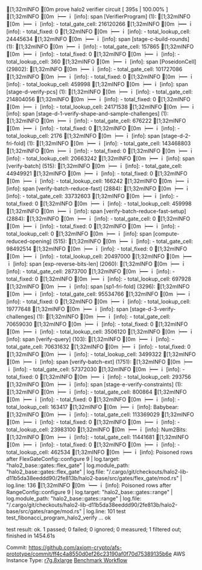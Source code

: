 [1;32mINFO    [0m prove halo2 verifier circuit [ 395s | 100.00% ]
[1;32mINFO    [0m ┝━ ｉ [info]: span [VerifierProgram] (1):
[1;32mINFO    [0m ┝━ ｉ [info]:   - total_gate_cell: 216120266
[1;32mINFO    [0m ┝━ ｉ [info]:   - total_fixed: 0
[1;32mINFO    [0m ┝━ ｉ [info]:   - total_lookup_cell: 24445634
[1;32mINFO    [0m ┝━ ｉ [info]: span [stage-c-build-rounds] (1):
[1;32mINFO    [0m ┝━ ｉ [info]:   - total_gate_cell: 157865
[1;32mINFO    [0m ┝━ ｉ [info]:   - total_fixed: 0
[1;32mINFO    [0m ┝━ ｉ [info]:   - total_lookup_cell: 360
[1;32mINFO    [0m ┝━ ｉ [info]: span [PoseidonCell] (29802):
[1;32mINFO    [0m ┝━ ｉ [info]:   - total_gate_cell: 101727086
[1;32mINFO    [0m ┝━ ｉ [info]:   - total_fixed: 0
[1;32mINFO    [0m ┝━ ｉ [info]:   - total_lookup_cell: 459998
[1;32mINFO    [0m ┝━ ｉ [info]: span [stage-d-verify-pcs] (1):
[1;32mINFO    [0m ┝━ ｉ [info]:   - total_gate_cell: 214804056
[1;32mINFO    [0m ┝━ ｉ [info]:   - total_fixed: 0
[1;32mINFO    [0m ┝━ ｉ [info]:   - total_lookup_cell: 24171538
[1;32mINFO    [0m ┝━ ｉ [info]: span [stage-d-1-verify-shape-and-sample-challenges] (1):
[1;32mINFO    [0m ┝━ ｉ [info]:   - total_gate_cell: 676222
[1;32mINFO    [0m ┝━ ｉ [info]:   - total_fixed: 0
[1;32mINFO    [0m ┝━ ｉ [info]:   - total_lookup_cell: 2176
[1;32mINFO    [0m ┝━ ｉ [info]: span [stage-d-2-fri-fold] (1):
[1;32mINFO    [0m ┝━ ｉ [info]:   - total_gate_cell: 143468803
[1;32mINFO    [0m ┝━ ｉ [info]:   - total_fixed: 0
[1;32mINFO    [0m ┝━ ｉ [info]:   - total_lookup_cell: 20663242
[1;32mINFO    [0m ┝━ ｉ [info]: span [verify-batch] (515):
[1;32mINFO    [0m ┝━ ｉ [info]:   - total_gate_cell: 44949921
[1;32mINFO    [0m ┝━ ｉ [info]:   - total_fixed: 0
[1;32mINFO    [0m ┝━ ｉ [info]:   - total_lookup_cell: 166242
[1;32mINFO    [0m ┝━ ｉ [info]: span [verify-batch-reduce-fast] (2884):
[1;32mINFO    [0m ┝━ ｉ [info]:   - total_gate_cell: 33732603
[1;32mINFO    [0m ┝━ ｉ [info]:   - total_fixed: 0
[1;32mINFO    [0m ┝━ ｉ [info]:   - total_lookup_cell: 459998
[1;32mINFO    [0m ┝━ ｉ [info]: span [verify-batch-reduce-fast-setup] (2884):
[1;32mINFO    [0m ┝━ ｉ [info]:   - total_gate_cell: 0
[1;32mINFO    [0m ┝━ ｉ [info]:   - total_fixed: 0
[1;32mINFO    [0m ┝━ ｉ [info]:   - total_lookup_cell: 0
[1;32mINFO    [0m ┝━ ｉ [info]: span [compute-reduced-opening] (515):
[1;32mINFO    [0m ┝━ ｉ [info]:   - total_gate_cell: 98492514
[1;32mINFO    [0m ┝━ ｉ [info]:   - total_fixed: 0
[1;32mINFO    [0m ┝━ ｉ [info]:   - total_lookup_cell: 20497000
[1;32mINFO    [0m ┝━ ｉ [info]: span [exp-reverse-bits-len] (2060):
[1;32mINFO    [0m ┝━ ｉ [info]:   - total_gate_cell: 2873700
[1;32mINFO    [0m ┝━ ｉ [info]:   - total_fixed: 0
[1;32mINFO    [0m ┝━ ｉ [info]:   - total_lookup_cell: 697928
[1;32mINFO    [0m ┝━ ｉ [info]: span [sp1-fri-fold] (3296):
[1;32mINFO    [0m ┝━ ｉ [info]:   - total_gate_cell: 95534766
[1;32mINFO    [0m ┝━ ｉ [info]:   - total_fixed: 0
[1;32mINFO    [0m ┝━ ｉ [info]:   - total_lookup_cell: 19777648
[1;32mINFO    [0m ┝━ ｉ [info]: span [stage-d-3-verify-challenges] (1):
[1;32mINFO    [0m ┝━ ｉ [info]:   - total_gate_cell: 70659030
[1;32mINFO    [0m ┝━ ｉ [info]:   - total_fixed: 0
[1;32mINFO    [0m ┝━ ｉ [info]:   - total_lookup_cell: 3506120
[1;32mINFO    [0m ┝━ ｉ [info]: span [verify-query] (103):
[1;32mINFO    [0m ┝━ ｉ [info]:   - total_gate_cell: 70631632
[1;32mINFO    [0m ┝━ ｉ [info]:   - total_fixed: 0
[1;32mINFO    [0m ┝━ ｉ [info]:   - total_lookup_cell: 3499322
[1;32mINFO    [0m ┝━ ｉ [info]: span [verify-batch-ext] (1751):
[1;32mINFO    [0m ┝━ ｉ [info]:   - total_gate_cell: 57372030
[1;32mINFO    [0m ┝━ ｉ [info]:   - total_fixed: 0
[1;32mINFO    [0m ┝━ ｉ [info]:   - total_lookup_cell: 293756
[1;32mINFO    [0m ┝━ ｉ [info]: span [stage-e-verify-constraints] (1):
[1;32mINFO    [0m ┝━ ｉ [info]:   - total_gate_cell: 800864
[1;32mINFO    [0m ┝━ ｉ [info]:   - total_fixed: 0
[1;32mINFO    [0m ┝━ ｉ [info]:   - total_lookup_cell: 163417
[1;32mINFO    [0m ┝━ ｉ [info]: Babybear:
[1;32mINFO    [0m ┝━ ｉ [info]:   - total_gate_cell: 113369029
[1;32mINFO    [0m ┝━ ｉ [info]:   - total_fixed: 0
[1;32mINFO    [0m ┝━ ｉ [info]:   - total_lookup_cell: 23983100
[1;32mINFO    [0m ┝━ ｉ [info]: Num2Bits:
[1;32mINFO    [0m ┝━ ｉ [info]:   - total_gate_cell: 11441681
[1;32mINFO    [0m ┝━ ｉ [info]:   - total_fixed: 0
[1;32mINFO    [0m ┝━ ｉ [info]:   - total_lookup_cell: 462534
[1;32mINFO    [0m ┝━ ｉ [info]: Poisoned rows after FlexGateConfig::configure 9 | log.target: "halo2_base::gates::flex_gate" | log.module_path: "halo2_base::gates::flex_gate" | log.file: "/.cargo/git/checkouts/halo2-lib-d11b5da38eeddd90/2fe813b/halo2-base/src/gates/flex_gate/mod.rs" | log.line: 136
[1;32mINFO    [0m ┕━ ｉ [info]: Poisoned rows after RangeConfig::configure 9 | log.target: "halo2_base::gates::range" | log.module_path: "halo2_base::gates::range" | log.file: "/.cargo/git/checkouts/halo2-lib-d11b5da38eeddd90/2fe813b/halo2-base/src/gates/range/mod.rs" | log.line: 101
test test_fibonacci_program_halo2_verify ... ok

test result: ok. 1 passed; 0 failed; 0 ignored; 0 measured; 1 filtered out; finished in 1454.61s


Commit: https://github.com/axiom-crypto/afs-prototype/commit/ff4c4a8550d0ef26c23190af0f70d75389135b6e
AWS Instance Type: [r7g.8xlarge](https://instances.vantage.sh/aws/ec2/r7g.8xlarge)
[Benchmark Workflow](https://github.com/axiom-crypto/afs-prototype/actions/runs/10931661000)
